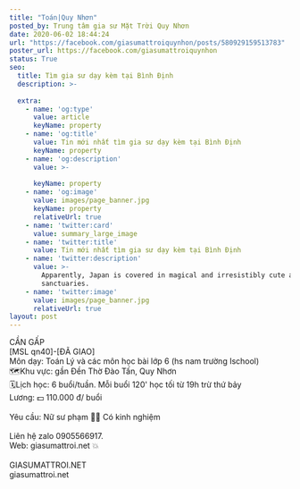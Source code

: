 ```yaml
---
title: "Toán|Quy Nhơn"
posted_by: Trung tâm gia sư Mặt Trời Quy Nhơn
date: 2020-06-02 18:44:24
url: "https://facebook.com/giasumattroiquynhon/posts/580929159513783"
poster_url: https://facebook.com/giasumattroiquynhon
status: True
seo:
  title: Tìm gia sư dạy kèm tại Bình Định
  description: >-
    
  extra:
    - name: 'og:type'
      value: article
      keyName: property
    - name: 'og:title'
      value: Tin mới nhất tìm gia sư dạy kèm tại Bình Định
      keyName: property
    - name: 'og:description'
      value: >-
        
      keyName: property
    - name: 'og:image'
      value: images/page_banner.jpg
      keyName: property
      relativeUrl: true
    - name: 'twitter:card'
      value: summary_large_image
    - name: 'twitter:title'
      value: Tin mới nhất tìm gia sư dạy kèm tại Bình Định
    - name: 'twitter:description'
      value: >-
        Apparently, Japan is covered in magical and irresistibly cute animal
        sanctuaries.
    - name: 'twitter:image'
      value: images/page_banner.jpg
      relativeUrl: true
layout: post
---
```

CẦN GẤP<br>[MSL qn40]-[ĐÃ GIAO]<br>Môn dạy: Toán Lý và các môn học bài lớp 6 (hs nam trường Ischool)<br>🗺Khu vực: gần Đền Thờ Đào Tấn, Quy Nhơn<br>🗓Lịch học: 6 buổi/tuần. Mỗi buổi 120' học tối từ 19h trừ thứ bảy<br>Lương: 💵 110.000 đ/ buổi<br><br>Yêu cầu: Nữ sư phạm 👩‍🏫 Có kinh nghiệm<br><br>Liên hệ zalo 0905566917.<br>Web: giasumattroi.net 💥<br><br>GIASUMATTROI.NET<br>giasumattroi.net
